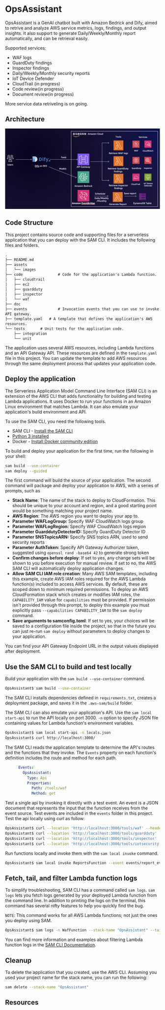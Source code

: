 # OpsAssistant

OpsAssistant is a GenAI chatbot built with Amazon Bedrick and Dify, aimed to retrive and analyze AWS service metrics, logs, findings, and output insights.  It also support to generate Daily/Weekly/Monthly report automatically, and can be retrieval easily.

Supported services:

- WAF logs
- GuardDuty findings
- Inspector findings
- Daily/Weekly/Monthly security reports
- IoT Device Defender
- CloudTrail (in progress)
- Code review(in progress)
- Document review(in progress)

More service data retriveling is on going.

## Architecture

![](assets/images/architecture.jpg)

## Code Structure

This project contains source code and supporting files for a serverless application that you can deploy with the SAM CLI. It includes the following files and folders.

```
.
├── README.md
├── assets
│   └── images
├── code                # Code for the application's Lambda function.
│   ├── cloudtrail
│   ├── ec2
│   ├── guardduty
│   ├── inspector
│   └── waf
├── doc
├── events              # Invocation events that you can use to invoke API gateway.
├── template.yaml	# A template that defines the application's AWS resources.
└── tests		# Unit tests for the application code.
    ├── integration
    └── unit

```

The application uses several AWS resources, including Lambda functions and an API Gateway API. These resources are defined in the `template.yaml` file in this project. You can update the template to add AWS resources through the same deployment process that updates your application code.

## Deploy the application

The Serverless Application Model Command Line Interface (SAM CLI) is an extension of the AWS CLI that adds functionality for building and testing Lambda applications. It uses Docker to run your functions in an Amazon Linux environment that matches Lambda. It can also emulate your application's build environment and API.

To use the SAM CLI, you need the following tools.

* SAM CLI - [Install the SAM CLI](https://docs.aws.amazon.com/serverless-application-model/latest/developerguide/serverless-sam-cli-install.html)
* [Python 3 installed](https://www.python.org/downloads/)
* Docker - [Install Docker community edition](https://hub.docker.com/search/?type=edition&offering=community)

To build and deploy your application for the first time, run the following in your shell:

```bash
sam build --use-container
sam deploy --guided
```

The first command will build the source of your application. The second command will package and deploy your application to AWS, with a series of prompts, such as

* **Stack Name**: The name of the stack to deploy to CloudFormation. This should be unique to your account and region, and a good starting point would be something matching your project name.
* **AWS Region**: The AWS region you want to deploy your app to.
* **Parameter WAFLogGroup:** Specify WAF CloudWatch logs group
* **Parameter WAFLogRegion:** Specify WAF CloudWatch logs region
* **Parameter GuarddutyDetectorID:**  Specify GuardDuty Detector ID
* **Parameter SNSTopicsARN:** Specify SNS topics ARN, used to send security reports
* **Parameter AuthToken:** Specify API Gateway Authorizer token, suggested using `openssl rand -base64 42` to generate strong token
* **Confirm changes before deploy**: If set to yes, any change sets will be shown to you before execution for manual review. If set to no, the AWS SAM CLI will automatically deploy application changes.
* **Allow SAM CLI IAM role creation**: Many AWS SAM templates, including this example, create AWS IAM roles required for the AWS Lambda function(s) included to access AWS services. By default, these are scoped down to minimum required permissions. To deploy an AWS CloudFormation stack which creates or modifies IAM roles, the `CAPABILITY_IAM` value for `capabilities` must be provided. If permission isn't provided through this prompt, to deploy this example you must explicitly pass `--capabilities CAPABILITY_IAM` to the `sam deploy` command.
* **Save arguments to samconfig.toml**: If set to yes, your choices will be saved to a configuration file inside the project, so that in the future you can just re-run `sam deploy` without parameters to deploy changes to your application.

You can find your API Gateway Endpoint URL in the output values displayed after deployment.

## Use the SAM CLI to build and test locally

Build your application with the `sam build --use-container` command.

```bash
OpsAssistant$ sam build --use-container
```

The SAM CLI installs dependencies defined in `requirements.txt`, creates a deployment package, and saves it in the `.aws-sam/build` folder.

The SAM CLI can also emulate your application's API. Use the `sam local start-api` to run the API locally on port 3000. `-n` option to specify JSON file containing values for Lambda function's environment variables.

```bash
OpsAssistant$ sam local start-api -n locals.json
OpsAssistant$ curl http://localhost:3000/
```

The SAM CLI reads the application template to determine the API's routes and the functions that they invoke. The `Events` property on each function's definition includes the route and method for each path.

```yaml
      Events:
        OpsAssistant:
          Type: Api
          Properties:
            Path: /tools/waf
            Method: get
```

Test a single api by invoking it directly with a test event. An event is a JSON document that represents the input that the function receives from the event source. Test events are included in the `events` folder in this project. Test the api locally using curl as follow:

```bash
OpsAssistant$ curl --location 'http://localhost:3000/tools/waf' --header 'Content-Type: application/json' --data @events/waf_event.json
OpsAssistant$ curl --location 'http://localhost:3000/tools/guardduty' --header 'Content-Type: application/json' --data @events/guardduty_event.json
OpsAssistant$ curl --location 'http://localhost:3000/tools/inspector' --header 'Content-Type: application/json' --data @events/inspector_event.json
OpsAssistant$ curl --location 'http://localhost:3000/tools/iotsecurity' --header 'Content-Type: application/json' --data @events/iot_security_event.json
```

Run functions locally and invoke them with the `sam local invoke` command.

```bash
OpsAssistant$ sam local invoke ReportsFunction --event events/report_event.json --env-vars locals.json
```

## Fetch, tail, and filter Lambda function logs

To simplify troubleshooting, SAM CLI has a command called `sam logs`. `sam logs` lets you fetch logs generated by your deployed Lambda function from the command line. In addition to printing the logs on the terminal, this command has several nifty features to help you quickly find the bug.

`NOTE`: This command works for all AWS Lambda functions; not just the ones you deploy using SAM.

```bash
OpsAssistant$ sam logs -n WafFunction --stack-name "OpsAssistant" --tail
```

You can find more information and examples about filtering Lambda function logs in the [SAM CLI Documentation](https://docs.aws.amazon.com/serverless-application-model/latest/developerguide/serverless-sam-cli-logging.html).

## Cleanup

To delete the application that you created, use the AWS CLI. Assuming you used your project name for the stack name, you can run the following:

```bash
sam delete --stack-name "OpsAssistant"
```

## Resources
